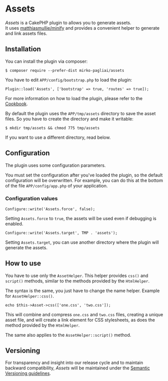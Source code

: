 # Assets
*Assets* is a CakePHP plugin to allows you to generate assets.  
It uses [matthiasmullie/minify](https://github.com/matthiasmullie/minify) and
provides a convenient helper to generate and link assets files.

## Installation
You can install the plugin via composer:

    $ composer require --prefer-dist mirko-pagliai/assets
    
You have to edit `APP/config/bootstrap.php` to load the plugin:

    Plugin::load('Assets', ['bootstrap' => true, 'routes' => true]);

For more information on how to load the plugin, please refer to the 
[Cookbook](http://book.cakephp.org/3.0/en/plugins.html#loading-a-plugin).
    
By default the plugin uses the `APP/tmp/assets` directory to save the 
asset files. So you have to create the directory and make it writable:

    $ mkdir tmp/assets && chmod 775 tmp/assets

If you want to use a different directory, read below.

## Configuration
The plugin uses some configuration parameters.

You must set the configuration after you've loaded the plugin, so the default
configuration will be overwritten. For example, you can do this at the bottom 
of the file `APP/config/app.php` of your application.

### Configuration values

    Configure::write('Assets.force', false);

Setting `Assets.force` to `true`, the assets will be used even if debugging is 
enabled.

    Configure::write('Assets.target', TMP . 'assets');

Setting `Assets.target`, you can use another directory where the plugin will 
generate the assets.

## How to use
You have to use only the `AssetHelper`. This helper provides `css()` and
`script()` methods, similar to the methods provided by the `HtmlHelper`.

The syntax is the same, you just have to change the name helper. Example for
`AssetHelper::css()`.

    echo $this->Asset->css(['one.css', 'two.css']);

This will combine and compress `one.css` and `two.css` files, creating a unique
asset file, and will create a link element for CSS stylesheets, as does the 
method provided by the `HtmlHelper`.

The same also applies to the `AssetHelper::script()` method.

## Versioning
For transparency and insight into our release cycle and to maintain backward 
compatibility, *Assets* will be maintained under the 
[Semantic Versioning guidelines](http://semver.org).
